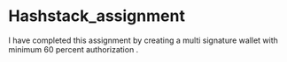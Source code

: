 # Hashstack_assignment
I have completed this assignment by creating a multi signature wallet with minimum 60 percent authorization .
